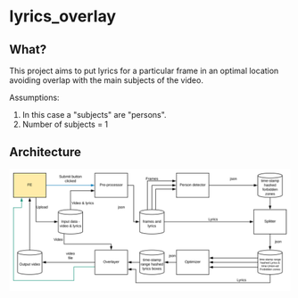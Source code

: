 # lyrics_overlay

## What?

This project aims to put lyrics for a particular frame in an optimal location avoiding 
overlap with the main subjects of the video.

Assumptions:
1. In this case a "subjects" are "persons".
2. Number of subjects = 1

## Architecture

![flow](./docs/flow.svg)